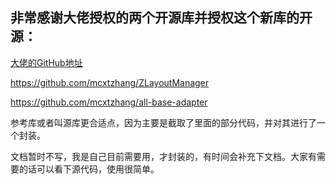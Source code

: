 ## 非常感谢大佬授权的两个开源库并授权这个新库的开源：

[大佬的GitHub地址](https://github.com/mcxtzhang)

<https://github.com/mcxtzhang/ZLayoutManager>

<https://github.com/mcxtzhang/all-base-adapter>

参考库或者叫源库更合适点，因为主要是截取了里面的部分代码，并对其进行了一个封装。

文档暂时不写，我是自己目前需要用，才封装的，有时间会补充下文档。大家有需要的话可以看下源代码，使用很简单。